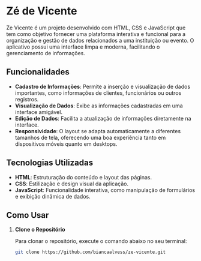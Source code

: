 # Zé de Vicente

Ze Vicente é um projeto desenvolvido com HTML, CSS e JavaScript que tem como objetivo fornecer uma plataforma interativa e funcional para a organização e gestão de dados relacionados a uma instituição ou evento. O aplicativo possui uma interface limpa e moderna, facilitando o gerenciamento de informações.

## Funcionalidades

- **Cadastro de Informações**: Permite a inserção e visualização de dados importantes, como informações de clientes, funcionários ou outros registros.
- **Visualização de Dados**: Exibe as informações cadastradas em uma interface amigável.
- **Edição de Dados**: Facilita a atualização de informações diretamente na interface.
- **Responsividade**: O layout se adapta automaticamente a diferentes tamanhos de tela, oferecendo uma boa experiência tanto em dispositivos móveis quanto em desktops.

## Tecnologias Utilizadas

- **HTML**: Estruturação do conteúdo e layout das páginas.
- **CSS**: Estilização e design visual da aplicação.
- **JavaScript**: Funcionalidade interativa, como manipulação de formulários e exibição dinâmica de dados.

## Como Usar

1. **Clone o Repositório**

   Para clonar o repositório, execute o comando abaixo no seu terminal:

   ```bash
   git clone https://github.com/biancaalvess/ze-vicente.git

